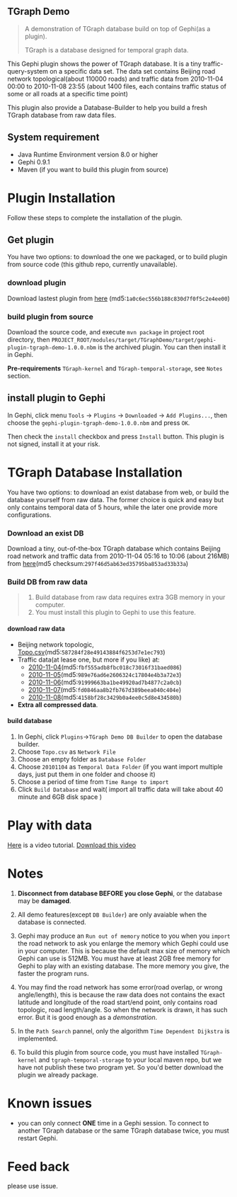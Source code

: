 TGraph Demo
----------------
> A demonstration of TGraph database build on top of Gephi(as a plugin).
>
> TGraph is a database designed for temporal graph data.

This Gephi plugin shows the power of TGraph database. It is a tiny traffic-query-system on a specific data set. The data set contains Beijing road network topological(about 110000 roads) and traffic data from 2010-11-04 00:00 to 2010-11-08 23:55 (about 1400 files, each contains traffic status of some or all roads at a specific time point)

This plugin also provide a Database-Builder to help you build a fresh TGraph database from raw data files.

## System requirement
- Java Runtime Environment version 8.0 or higher
- Gephi 0.9.1
- Maven (if you want to build this plugin from source)

# Plugin Installation
Follow these steps to complete the installation of the plugin.
## Get plugin
You have two options: to download the one we packaged, or to build plugin from source code (this github repo, currently unavailable).

### download plugin
Download lastest plugin from [here](http://7bvaq3.com1.z0.glb.clouddn.com/TGraphDemo/gephi-plugin-tgraph-demo-1.0.0.nbm) (md5:`1a0c6ec556b188c830d7f0f5c2e4ee00`)

### build plugin from source
Download the source code, and execute `mvn package` in project root directory, then `PROJECT_ROOT/modules/target/TGraphDemo/target/gephi-plugin-tgraph-demo-1.0.0.nbm` is the archived plugin. You can then install it in Gephi.

**Pre-requirements** `TGraph-kernel` and `TGraph-temporal-storage`, see `Notes` section.

## install plugin to Gephi
In Gephi, click menu `Tools` -> `Plugins` -> `Downloaded` -> `Add Plugins...`,
then choose the `gephi-plugin-tgraph-demo-1.0.0.nbm` and press `OK`.

Then check the `install` checkbox and press `Install` button. This plugin is not signed, install it at your risk.

# TGraph Database Installation
You have two options: to download an exist database from web, or build the database yourself from raw data. The former choice is quick and easy but only contains temporal data of 5 hours, while the later one provide more configurations.

### Download an exist DB
Download a tiny, out-of-the-box TGraph database which contains Beijing road network and traffic data from 2010-11-04 05:16 to 10:06 (about 216MB)
from [here](http://7bvaq3.com1.z0.glb.clouddn.com/TGraphDemo/TGraph-demo-DB-without-log.tar)(md5 checksum:`297f46d5ab63ed35795ba853ad33b33a`)

### Build DB from raw data
> 1. Build database from raw data requires extra 3GB memory in your computer.
> 2. You must install this plugin to Gephi to use this feature.

#### download raw data
- Beijing network topologic, [Topo.csv](http://7bvaq3.com1.z0.glb.clouddn.com/TGraphDemo/Topo.csv.gz)(md5:`587284f28e49143884f6253d7e1ec793`)
- Traffic data(at lease one, but more if you like) at:
  - [2010-11-04](http://7bvaq3.com1.z0.glb.clouddn.com/TGraphDemo/20101104.tar.gz)(md5:`fbf555adb8fbc018c73016f31baed086`)
  - [2010-11-05](http://7bvaq3.com1.z0.glb.clouddn.com/TGraphDemo/20101105.tar.gz)(md5:`989e76ad6e2606324c17804e4b3a72e3`)
  - [2010-11-06](http://7bvaq3.com1.z0.glb.clouddn.com/TGraphDemo/20101106.tar.gz)(md5:`91999663ba1be49920ad7b4877c2a0cb`)
  - [2010-11-07](http://7bvaq3.com1.z0.glb.clouddn.com/TGraphDemo/20101107.tar.gz)(md5:`fd0846aa8b2fb767d389beea040c404e`)
  - [2010-11-08](http://7bvaq3.com1.z0.glb.clouddn.com/TGraphDemo/20101108.tar.gz)(md5:`4158bf28c3429b0a4ee0c5d8e434580b`)
- **Extra all compressed data**.

#### build database
1. In Gephi, click `Plugins`->`TGraph Demo DB Builder` to open the database builder.
2. Choose `Topo.csv` as `Network File`
3. Choose an empty folder as `Database Folder`
4. Choose `20101104` as `Temporal Data Folder` (if you want import multiple days, just put them in one folder and choose it)
5. Choose a period of time from `Time Range to import`
6. Click `Build Database` and wait( import all traffic data will take about 40 minute and 6GB disk space )

# Play with data

[Here](https://youtu.be/nbWa_5OL3GU) is a video tutorial. [Download this video](http://mashuai.buaa.edu.cn/TGraphdemo.avi)


# Notes
1. **Disconnect from database BEFORE you close Gephi**, or the database may be **damaged**.

2. All demo features(except `DB Builder`) are only avaiable when the database is connected.

3. Gephi may produce an `Run out of memory` notice to you when you `import` the road network to ask you enlarge the memory which Gephi could use in your computer. This is because the default max size of memory which Gephi can use is 512MB. You must have at least 2GB free memory for Gephi to play with an existing database. The more memory you give, the faster the program runs.

4. You may find the road network has some error(road overlap, or wrong angle/length), this is because the raw data does not contains the exact latitude and longitude of the road start/end point, only contains road topologic, road length/angle. So when the network is drawn, it has such error. But it is good enough as a *demonstration*.

5. In the `Path Search` pannel, only the algorithm `Time Dependent Dijkstra` is implemented.

6. To build this plugin from source code, you must have installed `TGraph-kernel` and `tgraph-temporal-storage` to your local maven repo, but we have not publish these two program yet. So you'd better download the plugin we already package.

# Known issues
- you can only connect **ONE** time in a Gephi session. To connect to another TGraph database or the same TGraph database twice, you must restart Gephi.

# Feed back
please use issue.
